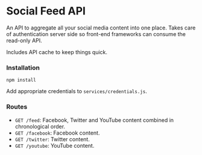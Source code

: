 # Social Feed API

An API to aggregate all your social media content into one place. Takes care of authentication server side so front-end frameworks can consume the read-only API.

Includes API cache to keep things quick.

### Installation

`npm install`

Add appropriate credentials to `services/credentials.js`.

### Routes

- `GET /feed`: Facebook, Twitter and YouTube content combined in chronological order.
- `GET /facebook`: Facebook content.
- `GET /twitter`: Twitter content.
- `GET /youtube`: YouTube content.